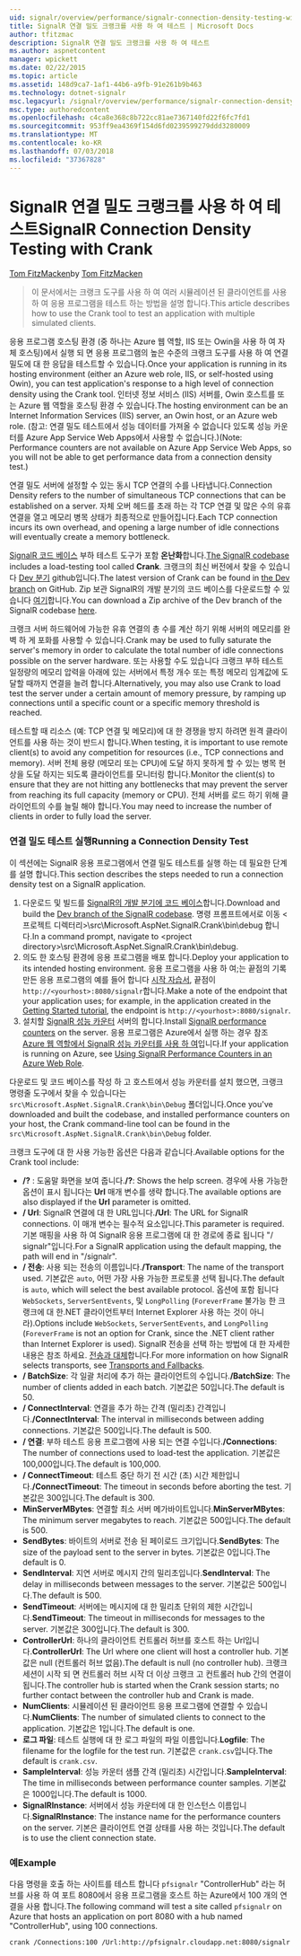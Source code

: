 ```yaml
---
uid: signalr/overview/performance/signalr-connection-density-testing-with-crank
title: SignalR 연결 밀도 크랭크를 사용 하 여 테스트 | Microsoft Docs
author: tfitzmac
description: SignalR 연결 밀도 크랭크를 사용 하 여 테스트
ms.author: aspnetcontent
manager: wpickett
ms.date: 02/22/2015
ms.topic: article
ms.assetid: 148d9ca7-1af1-44b6-a9fb-91e261b9b463
ms.technology: dotnet-signalr
msc.legacyurl: /signalr/overview/performance/signalr-connection-density-testing-with-crank
msc.type: authoredcontent
ms.openlocfilehash: c4ca8e368c8b722cc81ae7367140fd22f6fc7fd1
ms.sourcegitcommit: 953ff9ea4369f154d6fd0239599279ddd3280009
ms.translationtype: MT
ms.contentlocale: ko-KR
ms.lasthandoff: 07/03/2018
ms.locfileid: "37367828"
---
```

<a name="signalr-connection-density-testing-with-crank"></a><span data-ttu-id="bc78a-103">SignalR 연결 밀도 크랭크를 사용 하 여 테스트</span><span class="sxs-lookup"><span data-stu-id="bc78a-103">SignalR Connection Density Testing with Crank</span></span>
====================
<span data-ttu-id="bc78a-104">[Tom FitzMacken](https://github.com/tfitzmac)</span><span class="sxs-lookup"><span data-stu-id="bc78a-104">by [Tom FitzMacken](https://github.com/tfitzmac)</span></span>

> <span data-ttu-id="bc78a-105">이 문서에서는 크랭크 도구를 사용 하 여 여러 시뮬레이션 된 클라이언트를 사용 하 여 응용 프로그램을 테스트 하는 방법을 설명 합니다.</span><span class="sxs-lookup"><span data-stu-id="bc78a-105">This article describes how to use the Crank tool to test an application with multiple simulated clients.</span></span>


<span data-ttu-id="bc78a-106">응용 프로그램 호스팅 환경 (중 하나는 Azure 웹 역할, IIS 또는 Owin을 사용 하 여 자체 호스팅)에서 실행 되 면 응용 프로그램의 높은 수준의 크랭크 도구를 사용 하 여 연결 밀도에 대 한 응답을 테스트할 수 있습니다.</span><span class="sxs-lookup"><span data-stu-id="bc78a-106">Once your application is running in its hosting environment (either an Azure web role, IIS, or self-hosted using Owin), you can test application's response to a high level of connection density using the Crank tool.</span></span> <span data-ttu-id="bc78a-107">인터넷 정보 서비스 (IIS) 서버를, Owin 호스트를 또는 Azure 웹 역할을 호스팅 환경 수 있습니다.</span><span class="sxs-lookup"><span data-stu-id="bc78a-107">The hosting environment can be an Internet Information Services (IIS) server, an Owin host, or an Azure web role.</span></span> <span data-ttu-id="bc78a-108">(참고: 연결 밀도 테스트에서 성능 데이터를 가져올 수 없습니다 있도록 성능 카운터를 Azure App Service Web Apps에서 사용할 수 없습니다.)</span><span class="sxs-lookup"><span data-stu-id="bc78a-108">(Note: Performance counters are not available on Azure App Service Web Apps, so you will not be able to get performance data from a connection density test.)</span></span>

<span data-ttu-id="bc78a-109">연결 밀도 서버에 설정할 수 있는 동시 TCP 연결의 수를 나타냅니다.</span><span class="sxs-lookup"><span data-stu-id="bc78a-109">Connection Density refers to the number of simultaneous TCP connections that can be established on a server.</span></span> <span data-ttu-id="bc78a-110">자체 오버 헤드를 초래 하는 각 TCP 연결 및 많은 수의 유휴 연결을 열고 메모리 병목 상태가 최종적으로 만들어집니다.</span><span class="sxs-lookup"><span data-stu-id="bc78a-110">Each TCP connection incurs its own overhead, and opening a large number of idle connections will eventually create a memory bottleneck.</span></span>

<span data-ttu-id="bc78a-111">[SignalR 코드 베이스](https://github.com/signalr/signalr) 부하 테스트 도구가 포함 **온난화**합니다.</span><span class="sxs-lookup"><span data-stu-id="bc78a-111">[The SignalR codebase](https://github.com/signalr/signalr) includes a load-testing tool called **Crank**.</span></span> <span data-ttu-id="bc78a-112">크랭크의 최신 버전에서 찾을 수 있습니다 [Dev 분기](https://github.com/SignalR/signalr/tree/dev) github입니다.</span><span class="sxs-lookup"><span data-stu-id="bc78a-112">The latest version of Crank can be found in [the Dev branch](https://github.com/SignalR/signalr/tree/dev) on GitHub.</span></span> <span data-ttu-id="bc78a-113">Zip 보관 SignalR의 개발 분기의 코드 베이스를 다운로드할 수 있습니다 [여기](https://github.com/SignalR/SignalR/archive/dev.zip)합니다.</span><span class="sxs-lookup"><span data-stu-id="bc78a-113">You can download a Zip archive of the Dev branch of the SignalR codebase [here](https://github.com/SignalR/SignalR/archive/dev.zip).</span></span>

<span data-ttu-id="bc78a-114">크랭크 서버 하드웨어에 가능한 유휴 연결의 총 수를 계산 하기 위해 서버의 메모리를 완벽 하 게 포화를 사용할 수 있습니다.</span><span class="sxs-lookup"><span data-stu-id="bc78a-114">Crank may be used to fully saturate the server's memory in order to calculate the total number of idle connections possible on the server hardware.</span></span> <span data-ttu-id="bc78a-115">또는 사용할 수도 있습니다 크랭크 부하 테스트 일정량의 메모리 압력을 아래에 있는 서버에서 특정 개수 또는 특정 메모리 임계값에 도달할 때까지 연결을 늘려 합니다.</span><span class="sxs-lookup"><span data-stu-id="bc78a-115">Alternatively, you may also use Crank to load test the server under a certain amount of memory pressure, by ramping up connections until a specific count or a specific memory threshold is reached.</span></span>

<span data-ttu-id="bc78a-116">테스트할 때 리소스 (예: TCP 연결 및 메모리)에 대 한 경쟁을 방지 하려면 원격 클라이언트를 사용 하는 것이 반드시 합니다.</span><span class="sxs-lookup"><span data-stu-id="bc78a-116">When testing, it is important to use remote client(s) to avoid any competition for resources (i.e., TCP connections and memory).</span></span> <span data-ttu-id="bc78a-117">서버 전체 용량 (메모리 또는 CPU)에 도달 하지 못하게 할 수 있는 병목 현상을 도달 하지는 되도록 클라이언트를 모니터링 합니다.</span><span class="sxs-lookup"><span data-stu-id="bc78a-117">Monitor the client(s) to ensure that they are not hitting any bottlenecks that may prevent the server from reaching its full capacity (memory or CPU).</span></span> <span data-ttu-id="bc78a-118">전체 서버를 로드 하기 위해 클라이언트의 수를 늘릴 해야 합니다.</span><span class="sxs-lookup"><span data-stu-id="bc78a-118">You may need to increase the number of clients in order to fully load the server.</span></span>

### <a name="running-a-connection-density-test"></a><span data-ttu-id="bc78a-119">연결 밀도 테스트 실행</span><span class="sxs-lookup"><span data-stu-id="bc78a-119">Running a Connection Density Test</span></span>

<span data-ttu-id="bc78a-120">이 섹션에는 SignalR 응용 프로그램에서 연결 밀도 테스트를 실행 하는 데 필요한 단계를 설명 합니다.</span><span class="sxs-lookup"><span data-stu-id="bc78a-120">This section describes the steps needed to run a connection density test on a SignalR application.</span></span>

1. <span data-ttu-id="bc78a-121">다운로드 및 빌드를 [SignalR의 개발 분기에 코드 베이스](https://github.com/SignalR/SignalR/archive/dev.zip)합니다.</span><span class="sxs-lookup"><span data-stu-id="bc78a-121">Download and build the [Dev branch of the SignalR codebase](https://github.com/SignalR/SignalR/archive/dev.zip).</span></span> <span data-ttu-id="bc78a-122">명령 프롬프트에서로 이동 &lt;프로젝트 디렉터리&gt;\src\Microsoft.AspNet.SignalR.Crank\bin\debug 합니다.</span><span class="sxs-lookup"><span data-stu-id="bc78a-122">In a command prompt, navigate to &lt;project directory&gt;\src\Microsoft.AspNet.SignalR.Crank\bin\debug.</span></span>
2. <span data-ttu-id="bc78a-123">의도 한 호스팅 환경에 응용 프로그램을 배포 합니다.</span><span class="sxs-lookup"><span data-stu-id="bc78a-123">Deploy your application to its intended hosting environment.</span></span> <span data-ttu-id="bc78a-124">응용 프로그램을 사용 하 여;는 끝점의 기록 만든 응용 프로그램의 예를 들어 합니다 [시작 자습서](../getting-started/tutorial-getting-started-with-signalr.md), 끝점이 `http://<yourhost>:8080/signalr`합니다.</span><span class="sxs-lookup"><span data-stu-id="bc78a-124">Make a note of the endpoint that your application uses; for example, in the application created in the [Getting Started tutorial](../getting-started/tutorial-getting-started-with-signalr.md), the endpoint is `http://<yourhost>:8080/signalr`.</span></span>
3. <span data-ttu-id="bc78a-125">설치할 [SignalR 성능 카운터](signalr-performance.md#perfcounters) 서버의 합니다.</span><span class="sxs-lookup"><span data-stu-id="bc78a-125">Install [SignalR performance counters](signalr-performance.md#perfcounters) on the server.</span></span> <span data-ttu-id="bc78a-126">응용 프로그램은 Azure에서 실행 하는 경우 참조 [Azure 웹 역할에서 SignalR 성능 카운터를 사용 하 여](using-signalr-performance-counters-in-an-azure-web-role.md)입니다.</span><span class="sxs-lookup"><span data-stu-id="bc78a-126">If your application is running on Azure, see [Using SignalR Performance Counters in an Azure Web Role](using-signalr-performance-counters-in-an-azure-web-role.md).</span></span>

<span data-ttu-id="bc78a-127">다운로드 및 코드 베이스를 작성 하 고 호스트에서 성능 카운터를 설치 했으면, 크랭크 명령줄 도구에서 찾을 수 있습니다는 `src\Microsoft.AspNet.SignalR.Crank\bin\Debug` 폴더입니다.</span><span class="sxs-lookup"><span data-stu-id="bc78a-127">Once you've downloaded and built the codebase, and installed performance counters on your host, the Crank command-line tool can be found in the `src\Microsoft.AspNet.SignalR.Crank\bin\Debug` folder.</span></span>

<span data-ttu-id="bc78a-128">크랭크 도구에 대 한 사용 가능한 옵션은 다음과 같습니다.</span><span class="sxs-lookup"><span data-stu-id="bc78a-128">Available options for the Crank tool include:</span></span>

- <span data-ttu-id="bc78a-129">**/?** : 도움말 화면을 보여 줍니다.</span><span class="sxs-lookup"><span data-stu-id="bc78a-129">**/?**: Shows the help screen.</span></span> <span data-ttu-id="bc78a-130">경우에 사용 가능한 옵션이 표시 됩니다는 **Url** 매개 변수를 생략 합니다.</span><span class="sxs-lookup"><span data-stu-id="bc78a-130">The available options are also displayed if the **Url** parameter is omitted.</span></span>
- <span data-ttu-id="bc78a-131">**/ Url**: SignalR 연결에 대 한 URL입니다.</span><span class="sxs-lookup"><span data-stu-id="bc78a-131">**/Url**: The URL for SignalR connections.</span></span> <span data-ttu-id="bc78a-132">이 매개 변수는 필수적 요소입니다.</span><span class="sxs-lookup"><span data-stu-id="bc78a-132">This parameter is required.</span></span> <span data-ttu-id="bc78a-133">기본 매핑을 사용 하 여 SignalR 응용 프로그램에 대 한 경로에 종료 됩니다 "/ signalr"입니다.</span><span class="sxs-lookup"><span data-stu-id="bc78a-133">For a SignalR application using the default mapping, the path will end in "/signalr".</span></span>
- <span data-ttu-id="bc78a-134">**/ 전송**: 사용 되는 전송의 이름입니다.</span><span class="sxs-lookup"><span data-stu-id="bc78a-134">**/Transport**: The name of the transport used.</span></span> <span data-ttu-id="bc78a-135">기본값은 `auto`, 어떤 가장 사용 가능한 프로토콜 선택 됩니다.</span><span class="sxs-lookup"><span data-stu-id="bc78a-135">The default is `auto`, which will select the best available protocol.</span></span> <span data-ttu-id="bc78a-136">옵션에 포함 됩니다 `WebSockets`, `ServerSentEvents`, 및 `LongPolling` (`ForeverFrame` 불가능 한 크랭크에 대 한.NET 클라이언트부터 Internet Explorer 사용 하는 것이 아니라).</span><span class="sxs-lookup"><span data-stu-id="bc78a-136">Options include `WebSockets`, `ServerSentEvents`, and `LongPolling` (`ForeverFrame` is not an option for Crank, since the .NET client rather than Internet Explorer is used).</span></span> <span data-ttu-id="bc78a-137">SignalR 전송을 선택 하는 방법에 대 한 자세한 내용은 참조 하세요. [전송과 대체](../getting-started/introduction-to-signalr.md#transports)합니다.</span><span class="sxs-lookup"><span data-stu-id="bc78a-137">For more information on how SignalR selects transports, see [Transports and Fallbacks](../getting-started/introduction-to-signalr.md#transports).</span></span>
- <span data-ttu-id="bc78a-138">**/ BatchSize**: 각 일괄 처리에 추가 하는 클라이언트의 수입니다.</span><span class="sxs-lookup"><span data-stu-id="bc78a-138">**/BatchSize**: The number of clients added in each batch.</span></span> <span data-ttu-id="bc78a-139">기본값은 50입니다.</span><span class="sxs-lookup"><span data-stu-id="bc78a-139">The default is 50.</span></span>
- <span data-ttu-id="bc78a-140">**/ ConnectInterval**: 연결을 추가 하는 간격 (밀리초) 간격입니다.</span><span class="sxs-lookup"><span data-stu-id="bc78a-140">**/ConnectInterval**: The interval in milliseconds between adding connections.</span></span> <span data-ttu-id="bc78a-141">기본값은 500입니다.</span><span class="sxs-lookup"><span data-stu-id="bc78a-141">The default is 500.</span></span>
- <span data-ttu-id="bc78a-142">**/ 연결**: 부하 테스트 응용 프로그램에 사용 되는 연결 수입니다.</span><span class="sxs-lookup"><span data-stu-id="bc78a-142">**/Connections**: The number of connections used to load-test the application.</span></span> <span data-ttu-id="bc78a-143">기본값은 100,000입니다.</span><span class="sxs-lookup"><span data-stu-id="bc78a-143">The default is 100,000.</span></span>
- <span data-ttu-id="bc78a-144">**/ ConnectTimeout**: 테스트 중단 하기 전 시간 (초) 시간 제한입니다.</span><span class="sxs-lookup"><span data-stu-id="bc78a-144">**/ConnectTimeout**: The timeout in seconds before aborting the test.</span></span> <span data-ttu-id="bc78a-145">기본값은 300입니다.</span><span class="sxs-lookup"><span data-stu-id="bc78a-145">The default is 300.</span></span>
- <span data-ttu-id="bc78a-146">**MinServerMBytes**: 연결할 최소 서버 메가바이트입니다.</span><span class="sxs-lookup"><span data-stu-id="bc78a-146">**MinServerMBytes**: The minimum server megabytes to reach.</span></span> <span data-ttu-id="bc78a-147">기본값은 500입니다.</span><span class="sxs-lookup"><span data-stu-id="bc78a-147">The default is 500.</span></span>
- <span data-ttu-id="bc78a-148">**SendBytes**: 바이트의 서버로 전송 된 페이로드 크기입니다.</span><span class="sxs-lookup"><span data-stu-id="bc78a-148">**SendBytes**: The size of the payload sent to the server in bytes.</span></span> <span data-ttu-id="bc78a-149">기본값은 0입니다.</span><span class="sxs-lookup"><span data-stu-id="bc78a-149">The default is 0.</span></span>
- <span data-ttu-id="bc78a-150">**SendInterval**: 지연 서버로 메시지 간의 밀리초입니다.</span><span class="sxs-lookup"><span data-stu-id="bc78a-150">**SendInterval**: The delay in milliseconds between messages to the server.</span></span> <span data-ttu-id="bc78a-151">기본값은 500입니다.</span><span class="sxs-lookup"><span data-stu-id="bc78a-151">The default is 500.</span></span>
- <span data-ttu-id="bc78a-152">**SendTimeout**: 서버에는 메시지에 대 한 밀리초 단위의 제한 시간입니다.</span><span class="sxs-lookup"><span data-stu-id="bc78a-152">**SendTimeout**: The timeout in milliseconds for messages to the server.</span></span> <span data-ttu-id="bc78a-153">기본값은 300입니다.</span><span class="sxs-lookup"><span data-stu-id="bc78a-153">The default is 300.</span></span>
- <span data-ttu-id="bc78a-154">**ControllerUrl**: 하나의 클라이언트 컨트롤러 허브를 호스트 하는 Url입니다.</span><span class="sxs-lookup"><span data-stu-id="bc78a-154">**ControllerUrl**: The Url where one client will host a controller hub.</span></span> <span data-ttu-id="bc78a-155">기본값은 null (컨트롤러 허브 없음).</span><span class="sxs-lookup"><span data-stu-id="bc78a-155">The default is null (no controller hub).</span></span> <span data-ttu-id="bc78a-156">크랭크 세션이 시작 되 면 컨트롤러 허브 시작 더 이상 크랭크 고 컨트롤러 hub 간의 연결이 됩니다.</span><span class="sxs-lookup"><span data-stu-id="bc78a-156">The controller hub is started when the Crank session starts; no further contact between the controller hub and Crank is made.</span></span>
- <span data-ttu-id="bc78a-157">**NumClients**: 시뮬레이션 된 클라이언트 응용 프로그램에 연결할 수 있습니다.</span><span class="sxs-lookup"><span data-stu-id="bc78a-157">**NumClients**: The number of simulated clients to connect to the application.</span></span> <span data-ttu-id="bc78a-158">기본값은 1입니다.</span><span class="sxs-lookup"><span data-stu-id="bc78a-158">The default is one.</span></span>
- <span data-ttu-id="bc78a-159">**로그 파일**: 테스트 실행에 대 한 로그 파일의 파일 이름입니다.</span><span class="sxs-lookup"><span data-stu-id="bc78a-159">**Logfile**: The filename for the logfile for the test run.</span></span> <span data-ttu-id="bc78a-160">기본값은 `crank.csv`입니다.</span><span class="sxs-lookup"><span data-stu-id="bc78a-160">The default is `crank.csv`.</span></span>
- <span data-ttu-id="bc78a-161">**SampleInterval**: 성능 카운터 샘플 간격 (밀리초) 시간입니다.</span><span class="sxs-lookup"><span data-stu-id="bc78a-161">**SampleInterval**: The time in milliseconds between performance counter samples.</span></span> <span data-ttu-id="bc78a-162">기본값은 1000입니다.</span><span class="sxs-lookup"><span data-stu-id="bc78a-162">The default is 1000.</span></span>
- <span data-ttu-id="bc78a-163">**SignalRInstance**: 서버에서 성능 카운터에 대 한 인스턴스 이름입니다.</span><span class="sxs-lookup"><span data-stu-id="bc78a-163">**SignalRInstance**: The instance name for the performance counters on the server.</span></span> <span data-ttu-id="bc78a-164">기본은 클라이언트 연결 상태를 사용 하는 것입니다.</span><span class="sxs-lookup"><span data-stu-id="bc78a-164">The default is to use the client connection state.</span></span>

### <a name="example"></a><span data-ttu-id="bc78a-165">예</span><span class="sxs-lookup"><span data-stu-id="bc78a-165">Example</span></span>

<span data-ttu-id="bc78a-166">다음 명령을 호출 하는 사이트를 테스트 합니다 `pfsignalr` "ControllerHub" 라는 허브를 사용 하 여 포트 8080에서 응용 프로그램을 호스트 하는 Azure에서 100 개의 연결을 사용 합니다.</span><span class="sxs-lookup"><span data-stu-id="bc78a-166">The following command will test a site called `pfsignalr` on Azure that hosts an application on port 8080 with a hub named "ControllerHub", using 100 connections.</span></span>

`crank /Connections:100 /Url:http://pfsignalr.cloudapp.net:8080/signalr`
